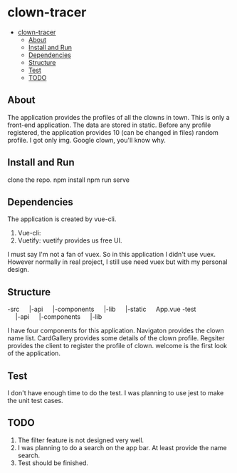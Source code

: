 # clown-tracer


- [clown-tracer](#clown-tracer)
  - [About](#about)
  - [Install and Run](#install-and-run)
  - [Dependencies](#dependencies)
  - [Structure](#structure)
  - [Test](#test)
  - [TODO](#todo)


## About

The application provides the profiles of all the clowns in town. This is only a front-end application. The data are stored in static. Before any profile registered, the application provides 10 (can be changed in files) random profile. I got only img. Google clown, you'll know why. 


## Install and Run

clone the repo.
npm install
npm run serve

## Dependencies

The application is created by vue-cli.

1. Vue-cli:
2. Vuetify: vuetify provides us free UI. 

I must say I'm not a fan of vuex. So in this application I didn't use vuex. However normally in real project, I still use need vuex but with my personal design. 

## Structure

-src
&emsp;  |-api
&emsp;  |-components
&emsp;  |-lib
&emsp;  |-static
&emsp;  App.vue
-test    
&emsp;  |-api
&emsp;  |-components
&emsp;  |-lib

I have four components for this application. Navigaton provides the clown name list. CardGallery provides some details of the clown profile. Regsiter provides the client to register the profile of clown. welcome is the first look of the application.

## Test

I don't have enough time to do the test. I was planning to use jest to make the unit test cases.

## TODO

1. The filter feature is not designed very well. 
2. I was planning to do a search on the app bar. At least provide the name search. 
3. Test should be finished.
